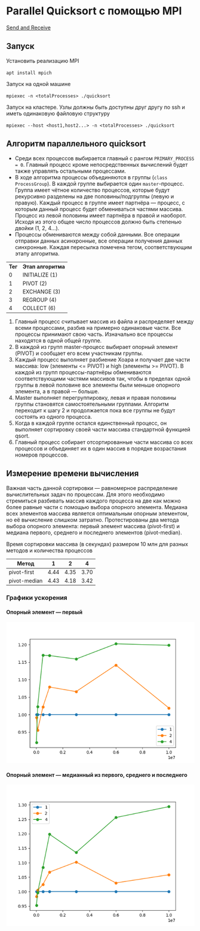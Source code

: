 # Parallel Quicksort с помощью MPI

[Send and Receive](https://mpitutorial.com/tutorials/mpi-send-and-receive/)

## Запуск
Установить реализацию MPI

`apt install mpich`

Запуск на одной машине

`mpiexec -n <totalProcesses> ./quicksort`

Запуск на кластере. Узлы должны быть доступны друг другу по ssh
и иметь одинаковую файловую структуру

`mpiexec --host <host1,host2...> -n <totalProcesses> ./quicksort`

## Алгоритм параллельного quicksort

* Среди всех процессов выбирается главный с рангом `PRIMARY_PROCESS = 0`. Главный
процесс кроме непосредственных вычислений будет также управлять остальными
процессами.
* В ходе алгоритма процессы объединяются в группы (`class ProcessGroup`).
В каждой группе выбирается один `master`-процесс. Группа имеет чётное количество
процессов, которые будут рекурсивно разделены на две половины/подгруппы (левую и
правую). Каждый процесс в группе имеет партнёра — процесс, с которым данный процесс
будет обмениваться частями массива. Процесс из левой половины имеет партнёра в
правой и наоборот. Исходя из этого общее число процессов должно быть степенью
двойки (1, 2, 4...).
* Процессы обмениваются между собой данными. Все операции отправки данных
асинхронные, все операции получения данных синхронные. Каждая пересылка помечена
тегом, соответствующим этапу алгоритма.
<table>
    <tr><th>Тег</th><th>Этап алгоритма</th></tr>
    <tr><td>0</td><td>INITIALIZE (1)</td></tr>
    <tr><td>1</td><td>PIVOT (2)</td></tr>
    <tr><td>2</td><td>EXCHANGE (3)</td></tr>
    <tr><td>3</td><td>REGROUP (4)</td></tr>
    <tr><td>4</td><td>COLLECT (6)</td></tr>
</table>

1. Главный процесс считывает массив из файла и распределяет между всеми процессами,
разбив на примерно одинаковые части. Все процессы принимают свою часть. Изначально
все процессы находятся в одной общей группе.
1. В каждой из групп master-процесс выбирает опорный элемент (PIVOT) и сообщает его
всем участникам группы.
1. Каждый процесс выполняет разбиение Хоара и получает две части массива:
low (элементы <= PIVOT) и high (элементы >= PIVOT). В каждой из групп
процессы-партнёры обмениваются соответствующими частями массивов так, чтобы
в пределах одной группы в левой половине все элементы были меньше опорного
элемента, а в правой — больше.
1. Master выполняет перегруппировку, левая и правая половины группы становятся
самостоятельными группами. Алгоритм переходит к шагу 2 и продолжается пока все
группы не будут состоять из одного процесса.
1. Когда в каждой группе остался единственный процесс, он выполняет сортировку
своей части массива стандартной функцией qsort.
1. Главный процесс собирает отсортированные части массива со всех процессов
и объединяет их в один массив в порядке возрастания номеров процессов.

## Измерение времени вычисления

Важная часть данной сортировки — равномерное распределение вычислительных задач
по процессам. Для этого необходимо стремиться разбивать массив каждого процесса
на две как можно более равные части с помощью выбора опорного элемента. Медиана
всех элементов массива является оптимальным опорным элементом, но её вычисление
слишком затратно. Протестированы два метода выбора опорного элемента: первый
элемент массива (pivot-first) и медиана первого, среднего и последнего элементов
(pivot-median). 

Время сортировки массива (в секундах) размером 10 млн для разных методов
и количества процессов

|Метод       |  1 |  2 |  4 |
|------------|----|----|----|
|pivot-first |4.44|4.35|3.70|
|pivot-median|4.43|4.18|3.42|

### Графики ускорения

#### Опорный элемент — первый
![pivot-first](res/pivot-first.png)

#### Опорный элемент — медианный из первого, среднего и последнего
![pivot-median](res/pivot-median.png)
